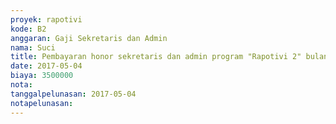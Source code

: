 ```yaml
---
proyek: rapotivi
kode: B2
anggaran: Gaji Sekretaris dan Admin
nama: Suci
title: Pembayaran honor sekretaris dan admin program "Rapotivi 2" bulan April 2017
date: 2017-05-04
biaya: 3500000
nota:
tanggalpelunasan: 2017-05-04
notapelunasan:
---
```

